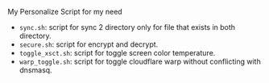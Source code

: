My Personalize Script for my need

- `sync.sh`: script for sync 2 directory only for file that exists in both directory.
- `secure.sh`: script for encrypt and decrypt. 
- `toggle_xsct.sh`: script for toggle screen color temperature. 
- `warp_toggle.sh`: script for toggle cloudflare warp without conflicting with dnsmasq.
